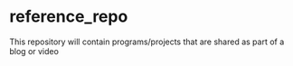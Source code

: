# reference_repo
This repository will contain programs/projects that are shared as part of a blog or video

